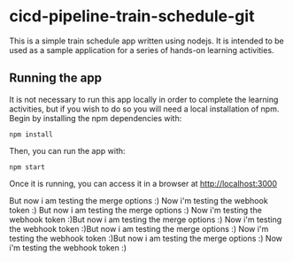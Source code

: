 # cicd-pipeline-train-schedule-git

This is a simple train schedule app written using nodejs. It is intended to be used as a sample application for a series of hands-on learning activities.

## Running the app

It is not necessary to run this app locally in order to complete the learning activities, but if you wish to do so you will need a local installation of npm. Begin by installing the npm dependencies with:

    npm install

Then, you can run the app with:

    npm start

Once it is running, you can access it in a browser at [http://localhost:3000](http://localhost:3000)

But now i am testing the merge options :)
Now i'm testing the webhook token :)
But now i am testing the merge options :)
Now i'm testing the webhook token :)But now i am testing the merge options :)
Now i'm testing the webhook token :)But now i am testing the merge options :)
Now i'm testing the webhook token :)But now i am testing the merge options :)
Now i'm testing the webhook token :)
